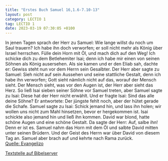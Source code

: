 ```yaml
---
title: "Erstes Buch Samuel 16,1.6-7.10-13"
layout: post
category: LECTIO 1
tag: LECTIO 1
date: 2023-03-19 07:30:05 +0100
---
```

In jenen Tagen sprach der Herr zu Samuel: Wie lange willst du noch um Saul trauern? Ich habe ihn doch verworfen; er soll nicht mehr als König über Israel herrschen. Fülle dein Horn mit Öl, und mach dich auf den Weg! Ich schicke dich zu dem Betlehemiter Isai; denn ich habe mir einen von seinen Söhnen als König ausersehen.<!--more-->
Als sie kamen und er den Eliab sah, dachte er: Gewiss steht nun vor dem Herrn sein Gesalbter.
Der Herr aber sagte zu Samuel: Sieh nicht auf sein Aussehen und seine stattliche Gestalt, denn ich habe ihn verworfen; Gott sieht nämlich nicht auf das, worauf der Mensch sieht. Der Mensch sieht, was vor den Augen ist, der Herr aber sieht das Herz.
So ließ Isai sieben seiner Söhne vor Samuel treten, aber Samuel sagte zu Isai: Diese hat der Herr nicht erwählt.
Und er fragte Isai: Sind das alle deine Söhne? Er antwortete: Der jüngste fehlt noch, aber der hütet gerade die Schafe. Samuel sagte zu Isai: Schick jemand hin, und lass ihn holen; wir wollen uns nicht zum Mahl hinsetzen, bevor er hergekommen ist.
Isai schickte also jemand hin und ließ ihn kommen. David war blond, hatte schöne Augen und eine schöne Gestalt. Da sagte der Herr: Auf, salbe ihn! Denn er ist es.
Samuel nahm das Horn mit dem Öl und salbte David mitten unter seinen Brüdern. Und der Geist des Herrn war über David von diesem Tag an. Samuel aber brach auf und kehrte nach Rama zurück.<br>
[Quelle: Evangelizo](https://evangeliumtagfuertag.org/DE/gospel)

[Textstelle auf Bibelserver](https://www.bibleserver.com/EU/1.Samuel16,1.6-7.10-13)

